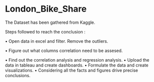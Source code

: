 # London_Bike_Share

The Dataset has been gathered from Kaggle.

Steps followed to reach  the conclusion :

• Open data in excel and filter. Remove the outliers.

• Figure out what columns correlation need to be assesed.

• Find out the correlation analysis and regression analysis.
• Upload the data in tableau and create dashboards.
• Formulate the data and create visualizations.
• Considering all the facts and figures drive precise conclusions.


